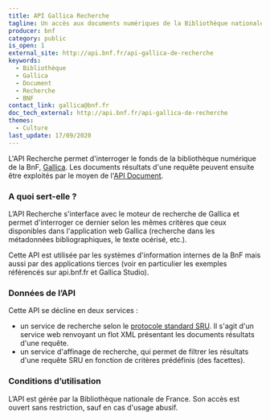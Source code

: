 ```yaml
---
title: API Gallica Recherche
tagline: Un accès aux documents numériques de la Bibliothèque nationale de France
producer: bnf
category: public
is_open: 1
external_site: http://api.bnf.fr/api-gallica-de-recherche
keywords:
  - Bibliothèque
  - Gallica
  - Document
  - Recherche
  - BNF
contact_link: gallica@bnf.fr
doc_tech_external: http://api.bnf.fr/api-gallica-de-recherche
themes:
  - Culture
last_update: 17/09/2020
---
```


L'API Recherche permet d'interroger le fonds de la bibliothèque numérique de la BnF, [Gallica](https://gallica.bnf.fr/). Les documents résultats d'une requête peuvent ensuite être exploités par le moyen de l'[API Document](/les-api/api_gallica_document).

### A quoi sert-elle ?

L’API Recherche s'interface avec le moteur de recherche de Gallica et permet d'interroger ce dernier selon les mêmes critères que ceux disponibles dans l'application web Gallica (recherche dans les métadonnées bibliographiques, le texte océrisé, etc.).

Cette API est utilisée par les systèmes d'information internes de la BnF mais aussi par des applications tierces (voir en particulier les exemples référencés sur api.bnf.fr et Gallica Studio).

### Données de l’API

Cette API se décline en deux services :

- un service de recherche selon le [protocole standard SRU](http://www.loc.gov/standards/sru/sru-1-2.html). Il s'agit d'un service web renvoyant un flot XML présentant les documents résultats d'une requête.
- un service d'affinage de recherche, qui permet de filtrer les résultats d'une requête SRU en fonction de critères prédéfinis (des facettes).

### Conditions d’utilisation

L’API est gérée par la Bibliothèque nationale de France. Son accès est ouvert sans restriction, sauf en cas d'usage abusif.
